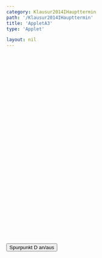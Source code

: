 ```yaml
---
category: Klausur2014IHaupttermin
path: '/Klausur2014IHaupttermin'
title: 'AppletA3'
type: 'Applet'

layout: nil
---
```

<link type="text/css" href="https://cdnjs.cloudflare.com/ajax/libs/jsxgraph/0.99.6/jsxgraph.css"><link rel="stylesheet" type="text/css" href="//cdnjs.cloudflare.com/ajax/libs/jsxgraph/0.99.7/jsxgraph.css" />
<div id="b73faa2b-ffd6-4700-be88-ec7f0443e74c" class="jxgbox" style="width:500px; height:500px">
<script type="text/javascript">

	//board
var board = JXG.JSXGraph.initBoard('b73faa2b-ffd6-4700-be88-ec7f0443e74c', {
                boundingbox: [-1.5, 7.5, 8.5, -2.5],
                axis: true
                
            });
			
var tracestate=false;
var g = x => -0.25*x;
var Gg = board.create('functiongraph', [g], {name: 'g', withLabel: true, label:{fontsize:16}});
var B = board.create('glider', [2, -0.5, Gg], {name: 'B', color:'orange', label:{fontsize:16}, size:2});

var A = board.create('point' , [0,0], {name: 'A', fixed:true, label:{fontsize:16}, size:2, color:'blue'});
var C = board.create('point', [4.5, 3], {name: 'C', fixed:true, label:{fontsize:16}, size:2, color:'blue'});

var AC_L = board.create('line', [A,C], {visible: false});
var D = board.create('reflection', [B, AC_L], {name: 'D', fixed: true, trace:function(){return tracestate;}, color:'red', label:{fontsize:16}, size:2})

board.create('line', [A,C], {color:'gray', strokewidth:1});

board.create('segment', [A, B], {color: 'green', strokewidth: 4});
board.create('segment', [A, D], {color: 'green', strokewidth: 4});
board.create('segment', [B, C], {color: 'green', strokewidth: 4});
board.create('segment', [D, C], {color: 'green', strokewidth: 4});
board.create('segment', [A,C], {color: 'gray', strokewidth: 2});
board.create('segment', [B,D], {color: 'gray', strokewidth: 2});

var B_T = board.create('text', [0.5, -1.5, function() {
return 'B(' + JXG.toFixed(B.X(), 1) + ', ' + JXG.toFixed(B.Y(),1) + ')';
}], {fontsize:18});

var NR_T = board.create('text', [0.5, 5.5, '2014 HT I A3'], {fontsize: 18})

function changestate() {
	if(tracestate){
		D.clearTrace();
		tracestate=false;
	}
	else{
		tracestate=true;
	}
}	


  </script>
  </div>
<form><input type='button' value="Spurpunkt D an/aus" onClick="changestate();"></form>